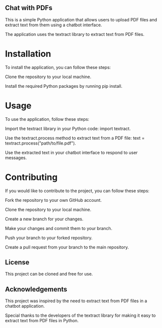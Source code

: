 ## Chat with PDFs
This is a simple Python application that allows users to upload PDF files and extract text from them using a chatbot interface.

The application uses the textract library to extract text from PDF files.
# Installation
To install the application, you can follow these steps:

Clone the repository to your local machine.

Install the required Python packages by running pip install.
# Usage
To use the application, follow these steps:

Import the textract library in your Python code: import textract.

Use the textract.process method to extract text from a PDF file: text = textract.process("path/to/file.pdf").

Use the extracted text in your chatbot interface to respond to user messages.

# Contributing
If you would like to contribute to the project, you can follow these steps:

Fork the repository to your own GitHub account.

Clone the repository to your local machine.

Create a new branch for your changes.

Make your changes and commit them to your branch.

Push your branch to your forked repository.

Create a pull request from your branch to the main repository.
## License
This project can be cloned and free for use.
## Acknowledgements
This project was inspired by the need to extract text from PDF files in a chatbot application.

Special thanks to the developers of the textract library for making it easy to extract text from PDF files in Python.
